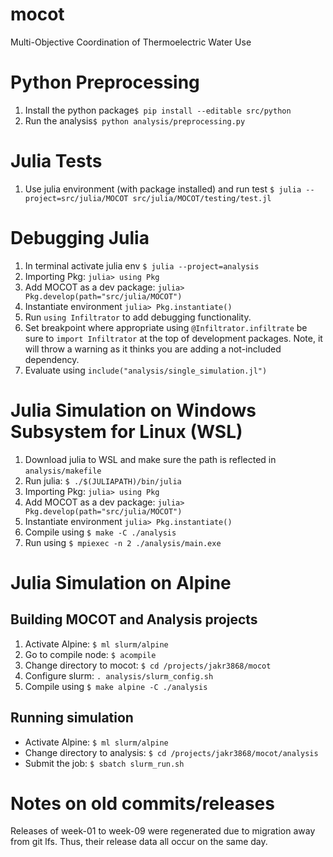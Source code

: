 # mocot
Multi-Objective Coordination of Thermoelectric Water Use

# Python Preprocessing
1) Install the python package`$ pip install --editable src/python`
2) Run the analysis`$ python analysis/preprocessing.py`

# Julia Tests
1) Use julia environment (with package installed) and run test `$ julia --project=src/julia/MOCOT src/julia/MOCOT/testing/test.jl`

# Debugging Julia
1) In terminal activate julia env `$ julia --project=analysis`
2) Importing Pkg: `julia> using Pkg`
4) Add MOCOT as a dev package: `julia> Pkg.develop(path="src/julia/MOCOT")`
5) Instantiate environment `julia> Pkg.instantiate()`
3) Run `using Infiltrator` to add debugging functionality.
4) Set breakpoint where appropriate using `@Infiltrator.infiltrate` be sure to `import Infiltrator` at the top of development packages. Note, it will throw a warning as it thinks you are adding a not-included dependency.
5) Evaluate using `include("analysis/single_simulation.jl")`

# Julia Simulation on Windows Subsystem for Linux (WSL)
1) Download julia to WSL and make sure the path is reflected in `analysis/makefile`
2) Run julia: `$ ./$(JULIAPATH)/bin/julia`
3) Importing Pkg: `julia> using Pkg`
4) Add MOCOT as a dev package: `julia> Pkg.develop(path="src/julia/MOCOT")`
5) Instantiate environment `julia> Pkg.instantiate()`
6) Compile using `$ make -C ./analysis`
7) Run using `$ mpiexec -n 2 ./analysis/main.exe`

# Julia Simulation on Alpine

## Building MOCOT and Analysis projects
1) Activate Alpine: `$ ml slurm/alpine`
2) Go to compile node: `$ acompile`
3) Change directory to mocot: `$ cd /projects/jakr3868/mocot`
4) Configure slurm: `. analysis/slurm_config.sh` 
5) Compile using `$ make alpine -C ./analysis`

## Running simulation
* Activate Alpine: `$ ml slurm/alpine`
* Change directory to analysis: `$ cd /projects/jakr3868/mocot/analysis`
* Submit the job: `$ sbatch slurm_run.sh`

# Notes on old commits/releases
Releases of week-01 to week-09 were regenerated due to migration away from git lfs. Thus, their release data all occur on the same day. 
